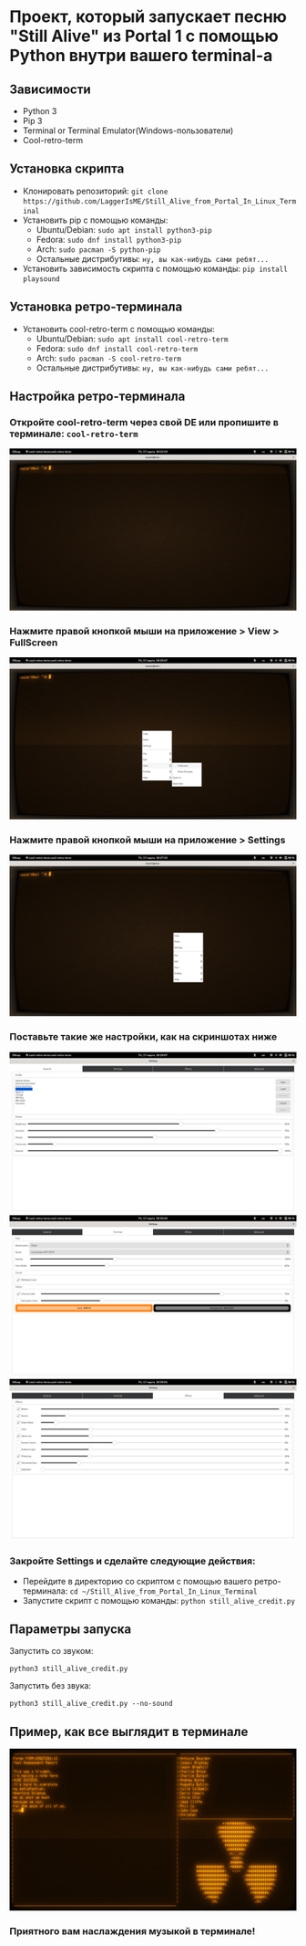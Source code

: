# Проект, который запускает песню "Still Alive" из Portal 1 с помощью Python внутри вашего terminal-а

## Зависимости
* Python 3
* Pip 3
* Terminal or Terminal Emulator(Windows-пользователи)
* Сool-retro-term

## Установка скрипта
* Клонировать репозиторий: `git clone https://github.com/LaggerIsME/Still_Alive_from_Portal_In_Linux_Terminal`
* Установить pip с помощью команды:
  * Ubuntu/Debian: `sudo apt install python3-pip`
  * Fedora: `sudo dnf install python3-pip`
  * Arch: `sudo pacman -S python-pip`
  * Остальные дистрибутивы: `ну, вы как-нибудь сами ребят...`
* Установить зависимость скрипта с помощью команды: `pip install playsound`

## Установка ретро-терминала
* Установить cool-retro-term с помощью команды:
  * Ubuntu/Debian: `sudo apt install cool-retro-term`
  * Fedora: `sudo dnf install cool-retro-term`
  * Arch: `sudo pacman -S cool-retro-term`
  * Остальные дистрибутивы: `ну, вы как-нибудь сами ребят...`

## Настройка ретро-терминала
### Откройте cool-retro-term через свой DE или пропишите в терминале: `cool-retro-term`
![](step1.jpg)
### Нажмите правой кнопкой мыши на приложение > View > FullScreen
![](step2.jpg)
### Нажмите правой кнопкой мыши на приложение > Settings
![](step3.jpg)
### Поставьте такие же настройки, как на скриншотах ниже 
![](step4.jpg)
![](step5.jpg)
![](step6.jpg)
### Закройте Settings и сделайте следующие действия:
* Перейдите в директорию со скриптом с помощью вашего ретро-терминала: `cd ~/Still_Alive_from_Portal_In_Linux_Terminal`
* Запустите скрипт с помощью команды: `python still_alive_credit.py`

## Параметры запуска

Запустить со звуком:

```
python3 still_alive_credit.py
```

Запустить без звука:

```
python3 still_alive_credit.py --no-sound
```

## Пример, как все выглядит в терминале

![](still_alive_linux.jpg)

### Приятного вам наслаждения музыкой в терминале!
